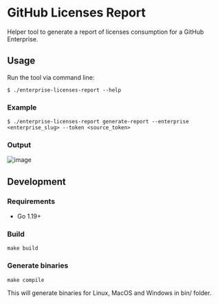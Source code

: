 # GitHub Licenses Report

Helper tool to generate a report of licenses consumption for a GitHub Enterprise.

## Usage

Run the tool via command line:
```
$ ./enterprise-licenses-report --help
```

### Example

```
$ ./enterprise-licenses-report generate-report --enterprise <enterprise_slug> --token <source_token>
```

### Output

![image](https://user-images.githubusercontent.com/4645845/233187321-99bfb6c6-1c67-440f-936b-e68992a5d482.png)

## Development

### Requirements

* Go 1.19+

### Build

```
make build
```

### Generate binaries

```
make compile
```

This will generate binaries for Linux, MacOS and Windows in bin/ folder.
